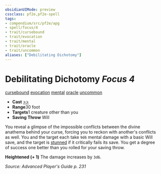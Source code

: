 ```yaml
---
obsidianUIMode: preview
cssclass: pf2e,pf2e-spell
tags:
- compendium/src/pf2e/apg
- spell/focus/4
- trait/cursebound
- trait/evocation
- trait/mental
- trait/oracle
- trait/uncommon
aliases: ["Debilitating Dichotomy"]
---
```

# Debilitating Dichotomy *Focus 4*   
[cursebound](/rules/traits/cursebound-apg.md)  [evocation](/rules/traits/evocation.md)  [mental](/rules/traits/mental.md)  [oracle](/rules/traits/oracle-apg.md)  [uncommon](/rules/traits/uncommon.md)  

- **Cast** [>>](/rules/core-rulebook/chapter-9-playing-the-game.md#Actions "Two-Action") 
- **Range**30 foot
- **Targets**1 creature other than you
- **Saving Throw** Will

You reveal a glimpse of the impossible conflicts between the divine anathema behind your curse, forcing you to reckon with another's conflicts as well. You and the target each take `9d6` mental damage with a basic Will save, and the target is [stunned](/rules/conditions.md#Stunned) if it critically fails its save. You get a degree of success one better than you rolled for your saving throw.

**Heightened (+ 1)** The damage increases by `3d6`.

*Source: Advanced Player's Guide p. 231*